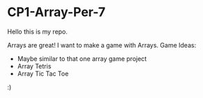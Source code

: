 # CP1-Array-Per-7
Hello this is my repo.

Arrays are great! I want to make a game with Arrays.
Game Ideas:
- Maybe similar to that one array game project
- Array Tetris
- Array Tic Tac Toe

:)
